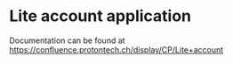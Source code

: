 # Lite account application

Documentation can be found at https://confluence.protontech.ch/display/CP/Lite+account
